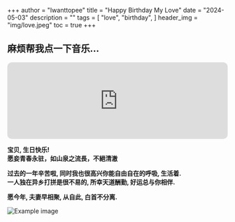 +++
author = "Iwanttopee"
title = "Happy Birthday My Love"
date = "2024-05-03"
description = ""
tags = [
    "love",
    "birthday",
]
header_img = "img/love.jpeg"
toc = true
+++


## 麻烦帮我点一下音乐...
<iframe allow="autoplay *; encrypted-media *; fullscreen *; clipboard-write" frameborder="0" height="175" style="width:100%;max-width:660px;overflow:hidden;border-radius:10px;" sandbox="allow-forms allow-popups allow-same-origin allow-scripts allow-storage-access-by-user-activation allow-top-navigation-by-user-activation" src="https://embed.music.apple.com/cn/album/happy-birthday/1099815394?i=1099816302&l=en-GB"></iframe>

<!--more-->

**宝贝, 生日快乐!**<br>
**愿妾青春永驻，如山泉之流長，不絕清澈**

**过去的一年辛苦啦, 同时我也很高兴你能自由自在的呼吸, 生活着.**<br>
**一人独在异乡打拼是很不易的, 所幸天道酬勤, 好运总与你相伴.**

**愿今年, 夫妻早相聚, 从自此, 白首不分离.**

![Example image](/img/h1.gif)
